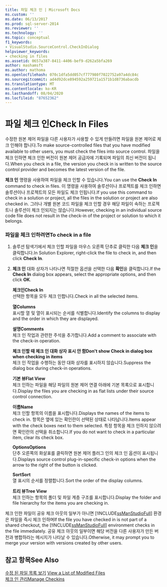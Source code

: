 ```yaml
---
title: 파일 체크 인 | Microsoft Docs
ms.custom: ''
ms.date: 06/13/2017
ms.prod: sql-server-2014
ms.reviewer: ''
ms.technology: ''
ms.topic: conceptual
f1_keywords:
- VisualStudio.SourceControl.CheckInDialog
helpviewer_keywords:
- checking in files
ms.assetid: 0657a387-8411-4406-bef9-d262a5bfa269
author: mashamsft
ms.author: mathoma
ms.openlocfilehash: 070c1dfa5dd057cf777980f7022752a97a4dc84c
ms.sourcegitcommit: ad4d92dce894592a259721a1571b1d8736abacdb
ms.translationtype: MT
ms.contentlocale: ko-KR
ms.lasthandoff: 08/04/2020
ms.locfileid: "87652362"
---
```

# <a name="check-in-files"></a><span data-ttu-id="04b5f-102">파일 체크 인</span><span class="sxs-lookup"><span data-stu-id="04b5f-102">Check In Files</span></span>
  <span data-ttu-id="04b5f-103">수정한 원본 제어 파일을 다른 사용자가 사용할 수 있게 만들려면 파일을 원본 제어로 체크 인해야 합니다.</span><span class="sxs-lookup"><span data-stu-id="04b5f-103">To make source-controlled files that you have modified available to other users, you must check the files into source control.</span></span> <span data-ttu-id="04b5f-104">파일을 체크 인하면 체크 인한 버전이 원본 제어 공급자에 기록되며 파일의 최신 버전이 됩니다.</span><span class="sxs-lookup"><span data-stu-id="04b5f-104">When you check in a file, the version you check in is written to the source control provider and becomes the latest version of the file.</span></span>  
  
 <span data-ttu-id="04b5f-105">**체크 인** 명령을 사용하여 파일을 체크 인할 수 있습니다.</span><span class="sxs-lookup"><span data-stu-id="04b5f-105">You can use the **Check In** command to check in files.</span></span> <span data-ttu-id="04b5f-106">이 명령을 사용하여 솔루션이나 프로젝트를 체크 인하면 솔루션이나 프로젝트의 모든 파일도 체크 인됩니다.</span><span class="sxs-lookup"><span data-stu-id="04b5f-106">If you use this command to check in a solution or project, all the files in the solution or project are also checked in.</span></span> <span data-ttu-id="04b5f-107">그러나 개별 원본 코드 파일을 체크 인할 경우 해당 파일이 속하는 프로젝트나 솔루션이 체크 인되지는 않습니다.</span><span class="sxs-lookup"><span data-stu-id="04b5f-107">However, checking in an individual source code file does not result in the check-in of the project or solution to which it belongs.</span></span>  
  
### <a name="to-check-in-a-file"></a><span data-ttu-id="04b5f-108">파일을 체크 인하려면</span><span class="sxs-lookup"><span data-stu-id="04b5f-108">To check in a file</span></span>  
  
1.  <span data-ttu-id="04b5f-109">솔루션 탐색기에서 체크 인할 파일을 마우스 오른쪽 단추로 클릭한 다음 **체크 인**을 클릭합니다.</span><span class="sxs-lookup"><span data-stu-id="04b5f-109">In Solution Explorer, right-click the file to check in, and then click **Check In**.</span></span>  
  
2.  <span data-ttu-id="04b5f-110">**체크 인** 대화 상자가 나타나면 적절한 옵션을 선택한 다음 **확인**을 클릭합니다.</span><span class="sxs-lookup"><span data-stu-id="04b5f-110">If the **Check In** dialog box appears, select the appropriate options, and then click **OK**.</span></span>  
  
     <span data-ttu-id="04b5f-111">**체크인**</span><span class="sxs-lookup"><span data-stu-id="04b5f-111">**Check In**</span></span>  
     <span data-ttu-id="04b5f-112">선택한 항목을 모두 체크 인합니다.</span><span class="sxs-lookup"><span data-stu-id="04b5f-112">Check in all the selected items.</span></span>  
  
     <span data-ttu-id="04b5f-113">**열**</span><span class="sxs-lookup"><span data-stu-id="04b5f-113">**Columns**</span></span>  
     <span data-ttu-id="04b5f-114">표시할 열 및 열이 표시되는 순서를 식별합니다.</span><span class="sxs-lookup"><span data-stu-id="04b5f-114">Identify the columns to display and the order in which they are displayed.</span></span>  
  
     <span data-ttu-id="04b5f-115">**설명**</span><span class="sxs-lookup"><span data-stu-id="04b5f-115">**Comments**</span></span>  
     <span data-ttu-id="04b5f-116">체크 인 작업과 관련한 주석을 추가합니다.</span><span class="sxs-lookup"><span data-stu-id="04b5f-116">Add a comment to associate with the check-in operation.</span></span>  
  
     <span data-ttu-id="04b5f-117">**체크 인할 때 체크 인 대화 상자 표시 안 함**</span><span class="sxs-lookup"><span data-stu-id="04b5f-117">**Don't show Check in dialog box when checking in items**</span></span>  
     <span data-ttu-id="04b5f-118">체크 인 작업을 수행하는 동안 대화 상자를 표시하지 않습니다.</span><span class="sxs-lookup"><span data-stu-id="04b5f-118">Suppress the dialog box during check-in operations.</span></span>  
  
     <span data-ttu-id="04b5f-119">**기본 뷰**</span><span class="sxs-lookup"><span data-stu-id="04b5f-119">**Flat View**</span></span>  
     <span data-ttu-id="04b5f-120">체크 인하는 파일을 해당 파일의 원본 제어 연결 아래에 기본 목록으로 표시합니다.</span><span class="sxs-lookup"><span data-stu-id="04b5f-120">Display the files you are checking in as flat lists under their source control connection.</span></span>  
  
     <span data-ttu-id="04b5f-121">**이름**</span><span class="sxs-lookup"><span data-stu-id="04b5f-121">**Name**</span></span>  
     <span data-ttu-id="04b5f-122">체크 인할 항목의 이름을 표시합니다.</span><span class="sxs-lookup"><span data-stu-id="04b5f-122">Displays the names of the items to check in.</span></span> <span data-ttu-id="04b5f-123">항목은 옆에 있는 확인란이 선택된 상태로 나타납니다.</span><span class="sxs-lookup"><span data-stu-id="04b5f-123">Items appear with the check boxes next to them selected.</span></span> <span data-ttu-id="04b5f-124">특정 항목을 체크 인하지 않으려면 확인란의 선택을 취소합니다.</span><span class="sxs-lookup"><span data-stu-id="04b5f-124">If you do not want to check in a particular item, clear its check box.</span></span>  
  
     <span data-ttu-id="04b5f-125">**Options**</span><span class="sxs-lookup"><span data-stu-id="04b5f-125">**Options**</span></span>  
     <span data-ttu-id="04b5f-126">단추 오른쪽의 화살표를 클릭하면 원본 제어 플러그 인의 체크 인 옵션이 표시됩니다.</span><span class="sxs-lookup"><span data-stu-id="04b5f-126">Displays source control plug-in-specific check-in options when the arrow to the right of the button is clicked.</span></span>  
  
     <span data-ttu-id="04b5f-127">**Sort**</span><span class="sxs-lookup"><span data-stu-id="04b5f-127">**Sort**</span></span>  
     <span data-ttu-id="04b5f-128">열 표시의 순서를 정렬합니다.</span><span class="sxs-lookup"><span data-stu-id="04b5f-128">Sort the order of the display columns.</span></span>  
  
     <span data-ttu-id="04b5f-129">**트리 뷰**</span><span class="sxs-lookup"><span data-stu-id="04b5f-129">**Tree View**</span></span>  
     <span data-ttu-id="04b5f-130">체크 인하는 항목의 폴더 및 파일 계층 구조를 표시합니다.</span><span class="sxs-lookup"><span data-stu-id="04b5f-130">Display the folder and file hierarchy for the items you are checking in.</span></span>  
  
 <span data-ttu-id="04b5f-131">체크 인한 파일이 공유 체크 아웃의 일부가 아니면 [!INCLUDE[ssManStudioFull](../includes/ssmanstudiofull-md.md)] 환경은 파일을 즉시 체크 인하며</span><span class="sxs-lookup"><span data-stu-id="04b5f-131">If the file you have checked in is not part of a shared checkout, the [!INCLUDE[ssManStudioFull](../includes/ssmanstudiofull-md.md)] environment checks in the file immediately.</span></span> <span data-ttu-id="04b5f-132">공유 체크 아웃의 일부이면 해당 버전을 다른 사용자가 만든 버전과 병합하라는 메시지가 나타날 수 있습니다.</span><span class="sxs-lookup"><span data-stu-id="04b5f-132">Otherwise, it may prompt you to merge your version with versions created by other users.</span></span>  
  
## <a name="see-also"></a><span data-ttu-id="04b5f-133">참고 항목</span><span class="sxs-lookup"><span data-stu-id="04b5f-133">See Also</span></span>  
 <span data-ttu-id="04b5f-134">[수정 된 파일 목록 보기](../../2014/database-engine/view-a-list-of-modified-files.md) </span><span class="sxs-lookup"><span data-stu-id="04b5f-134">[View a List of Modified Files](../../2014/database-engine/view-a-list-of-modified-files.md) </span></span>  
 [<span data-ttu-id="04b5f-135">체크 인 관리</span><span class="sxs-lookup"><span data-stu-id="04b5f-135">Manage Checkins</span></span>](../../2014/database-engine/manage-checkins.md)  
  
  

